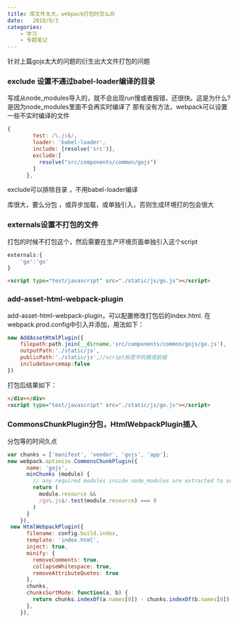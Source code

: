 ```yaml
---
title: 库文件太大，webpack打包时怎么办
date:   2018/9/3
categories: 
    - 学习
    - 专题笔记
---
```


针对上篇gojs太大的问题的衍生出大文件打包的问题

### exclude 设置不通过babel-loader编译的目录
写成从node_modules导入的，就不会出现run慢或者报错，还很快。这是为什么?
是因为node_modules里面不会再实时编译了
那有没有方法，webpack可以设置一些不实时编译的文件
```js
{
        test: /\.js$/,
        loader: 'babel-loader',
        include: [resolve('src')],
        exclude:[
          resolve("src/components/common/gojs")
        ]
      },
```
exclude可以排除目录 ，不用babel-loader编译

库很大，要么分包 ，或异步加载，或单独引入，否则生成环境打的包会很大

### externals设置不打包的文件
打包的时候不打包这个，然后需要在生产环境页面单独引入这个script
```js
externals:{
    'go':'go'
}
```
```html
<script type="text/javascript" src="./static/js/go.js"></script>
```


### add-asset-html-webpack-plugin
add-asset-html-webpack-plugin，可以配置修改打包后的index.html.
在webpack.prod.config中引入并添加，用法如下：
```js
new AddAssetHtmlPlugin({
    filepath:path.join(__dirname,'src/components/common/gojs/go.js'),
    outputPath:'./static/js',
    publicPath:'./static/js',//script标签中的路径前缀
    includeSourcemap:false
})
```
打包后结果如下：
```html
</div></div>
<script type="text/javascript" src="./static/js/go.js"></script>
```

### CommonsChunkPlugin分包，HtmlWebpackPlugin插入
分包等的时间久点
```js
var chunks = ['manifest', 'vendor', 'gojs', 'app'];
new webpack.optimize.CommonsChunkPlugin({
      name: 'gojs',
      minChunks (module) {
        // any required modules inside node_modules are extracted to vendor
        return (
          module.resource &&
          /go\.js$/.test(module.resource) === 0
        )
      }
    }),
 new HtmlWebpackPlugin({
      filename: config.build.index,
      template: 'index.html',
      inject: true,
      minify: {
        removeComments: true,
        collapseWhitespace: true,
        removeAttributeQuotes: true
      },
      chunks,
      chunksSortMode: function(a, b) {
        return chunks.indexOf(a.names[0]) - chunks.indexOf(b.names[0])
      },
    }),
```